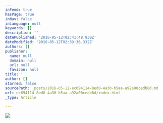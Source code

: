 ```yaml
---
inFeed: true
hasPage: true
inNav: false
inLanguage: null
keywords: []
description: ''
datePublished: '2016-05-12T02:41:48.930Z'
dateModified: '2016-05-12T02:39:36.332Z'
authors: []
publisher:
  name: null
  domain: null
  url: null
  favicon: null
title: ''
author: []
starred: false
sourcePath: _posts/2016-05-12-ec694114-8ed0-4a30-b5aa-a92a00cedb8d.md
url: ec694114-8ed0-4a30-b5aa-a92a00cedb8d/index.html
_type: Article

---
```

![](https://the-grid-user-content.s3-us-west-2.amazonaws.com/dac30ea8-e019-49a6-b315-0e71d1780b0b.gif)